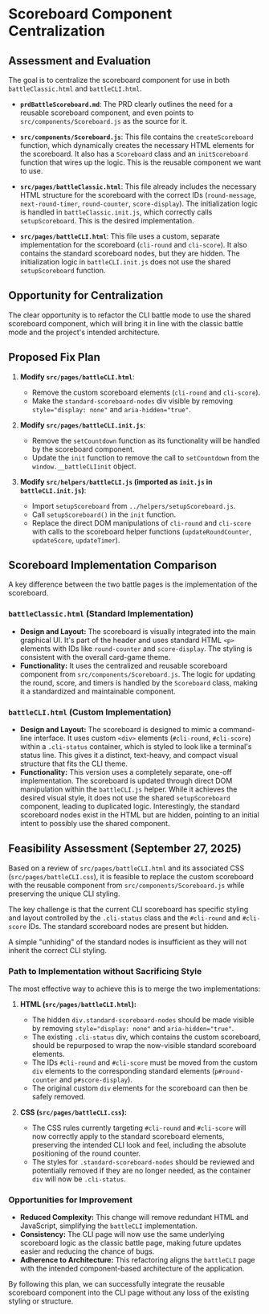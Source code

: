 # Scoreboard Component Centralization

## Assessment and Evaluation

The goal is to centralize the scoreboard component for use in both `battleClassic.html` and `battleCLI.html`.

- **`prdBattleScoreboard.md`**: The PRD clearly outlines the need for a reusable scoreboard component, and even points to `src/components/Scoreboard.js` as the source for it.

- **`src/components/Scoreboard.js`**: This file contains the `createScoreboard` function, which dynamically creates the necessary HTML elements for the scoreboard. It also has a `Scoreboard` class and an `initScoreboard` function that wires up the logic. This is the reusable component we want to use.

- **`src/pages/battleClassic.html`**: This file already includes the necessary HTML structure for the scoreboard with the correct IDs (`round-message`, `next-round-timer`, `round-counter`, `score-display`). The initialization logic is handled in `battleClassic.init.js`, which correctly calls `setupScoreboard`. This is the desired implementation.

- **`src/pages/battleCLI.html`**: This file uses a custom, separate implementation for the scoreboard (`cli-round` and `cli-score`). It also contains the standard scoreboard nodes, but they are hidden. The initialization logic in `battleCLI.init.js` does not use the shared `setupScoreboard` function.

## Opportunity for Centralization

The clear opportunity is to refactor the CLI battle mode to use the shared scoreboard component, which will bring it in line with the classic battle mode and the project's intended architecture.

## Proposed Fix Plan

1. **Modify `src/pages/battleCLI.html`**:
   - Remove the custom scoreboard elements (`cli-round` and `cli-score`).
   - Make the `standard-scoreboard-nodes` div visible by removing `style="display: none"` and `aria-hidden="true"`.

2. **Modify `src/pages/battleCLI.init.js`**:
   - Remove the `setCountdown` function as its functionality will be handled by the scoreboard component.
   - Update the `init` function to remove the call to `setCountdown` from the `window.__battleCLIinit` object.

3. **Modify `src/helpers/battleCLI.js` (imported as `init.js` in `battleCLI.init.js`)**:
   - Import `setupScoreboard` from `../helpers/setupScoreboard.js`.
   - Call `setupScoreboard()` in the `init` function.
   - Replace the direct DOM manipulations of `cli-round` and `cli-score` with calls to the scoreboard helper functions (`updateRoundCounter`, `updateScore`, `updateTimer`).

## Scoreboard Implementation Comparison

A key difference between the two battle pages is the implementation of the scoreboard.

### `battleClassic.html` (Standard Implementation)

- **Design and Layout:** The scoreboard is visually integrated into the main graphical UI. It's part of the header and uses standard HTML `<p>` elements with IDs like `round-counter` and `score-display`. The styling is consistent with the overall card-game theme.
- **Functionality:** It uses the centralized and reusable scoreboard component from `src/components/Scoreboard.js`. The logic for updating the round, score, and timers is handled by the `Scoreboard` class, making it a standardized and maintainable component.

### `battleCLI.html` (Custom Implementation)

- **Design and Layout:** The scoreboard is designed to mimic a command-line interface. It uses custom `<div>` elements (`#cli-round`, `#cli-score`) within a `.cli-status` container, which is styled to look like a terminal's status line. This gives it a distinct, text-heavy, and compact visual structure that fits the CLI theme.
- **Functionality:** This version uses a completely separate, one-off implementation. The scoreboard is updated through direct DOM manipulation within the `battleCLI.js` helper. While it achieves the desired visual style, it does not use the shared `setupScoreboard` component, leading to duplicated logic. Interestingly, the standard scoreboard nodes exist in the HTML but are hidden, pointing to an initial intent to possibly use the shared component.

## Feasibility Assessment (September 27, 2025)

Based on a review of `src/pages/battleCLI.html` and its associated CSS (`src/pages/battleCLI.css`), it is feasible to replace the custom scoreboard with the reusable component from `src/components/Scoreboard.js` while preserving the unique CLI styling.

The key challenge is that the current CLI scoreboard has specific styling and layout controlled by the `.cli-status` class and the `#cli-round` and `#cli-score` IDs. The standard scoreboard nodes are present but hidden.

A simple "unhiding" of the standard nodes is insufficient as they will not inherit the correct CLI styling.

### Path to Implementation without Sacrificing Style

The most effective way to achieve this is to merge the two implementations:

1. **HTML (`src/pages/battleCLI.html`):**
    - The hidden `div.standard-scoreboard-nodes` should be made visible by removing `style="display: none"` and `aria-hidden="true"`.
    - The existing `.cli-status` div, which contains the custom scoreboard, should be repurposed to wrap the now-visible standard scoreboard elements.
    - The IDs `#cli-round` and `#cli-score` must be moved from the custom `div` elements to the corresponding standard elements (`p#round-counter` and `p#score-display`).
    - The original custom `div` elements for the scoreboard can then be safely removed.

2. **CSS (`src/pages/battleCLI.css`):**
    - The CSS rules currently targeting `#cli-round` and `#cli-score` will now correctly apply to the standard scoreboard elements, preserving the intended CLI look and feel, including the absolute positioning of the round counter.
    - The styles for `.standard-scoreboard-nodes` should be reviewed and potentially removed if they are no longer needed, as the container `div` will now be `.cli-status`.

### Opportunities for Improvement

- **Reduced Complexity:** This change will remove redundant HTML and JavaScript, simplifying the `battleCLI` implementation.
- **Consistency:** The CLI page will now use the same underlying scoreboard logic as the classic battle page, making future updates easier and reducing the chance of bugs.
- **Adherence to Architecture:** This refactoring aligns the `battleCLI` page with the intended component-based architecture of the application.

By following this plan, we can successfully integrate the reusable scoreboard component into the CLI page without any loss of the existing styling or structure.
